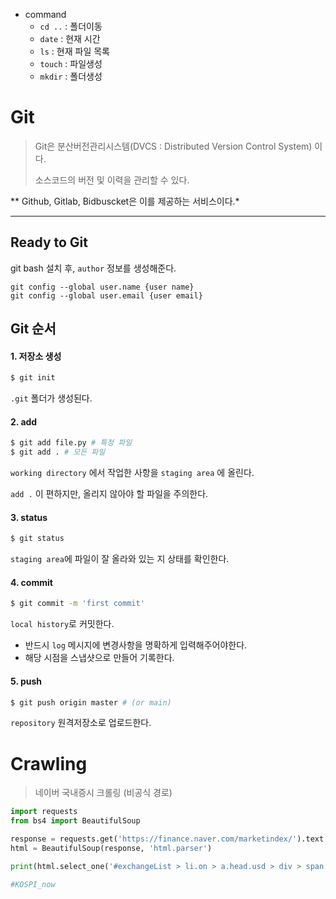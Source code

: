 * command
  * `cd ..` : 폴더이동  
  * `date` : 현재 시간 
  * `ls` : 현재 파일 목록 
  * `touch` : 파일생성 
  * `mkdir` : 폴더생성



# Git

> Git은 분산버전관리시스템(DVCS : Distributed Version Control System) 이다.
>
> 소스코드의 버전 및 이력을 관리할 수 있다.



** Github, Gitlab, Bidbuscket은 이를 제공하는 서비스이다.*

---



## Ready to Git

git bash 설치 후, `author` 정보를 생성해준다.

````
git config --global user.name {user name}
git config --global user.email {user email}
````



## Git 순서

#### 1. 저장소 생성

```bash
$ git init 
```

`.git` 폴더가 생성된다.



#### 2. add

```bash
$ git add file.py # 특정 파일
$ git add . # 모든 파일
```

`working directory` 에서 작업한 사항을 `staging area` 에 올린다.

`add .` 이 편하지만, 올리지 않아야 할 파일을 주의한다.



#### 3. status

```bash
$ git status 
```

`staging area`에 파일이 잘 올라와 있는 지 상태를 확인한다.



#### 4. commit

```bash
$ git commit -m 'first commit' 
```

`local history`로 커밋한다.

* 반드시 `log` 메시지에 변경사항을 명확하게 입력해주어야한다.
* 해당 시점을 스냅샷으로 만들어 기록한다.



 #### 5. push

```bash
$ git push origin master # (or main)
```

`repository` 원격저장소로 업로드한다.





# Crawling

> 네이버 국내증시 크롤링 (비공식 경로)

```python
import requests
from bs4 import BeautifulSoup 

response = requests.get('https://finance.naver.com/marketindex/').text
html = BeautifulSoup(response, 'html.parser')

print(html.select_one('#exchangeList > li.on > a.head.usd > div > span.value').text)

#KOSPI_now
```









